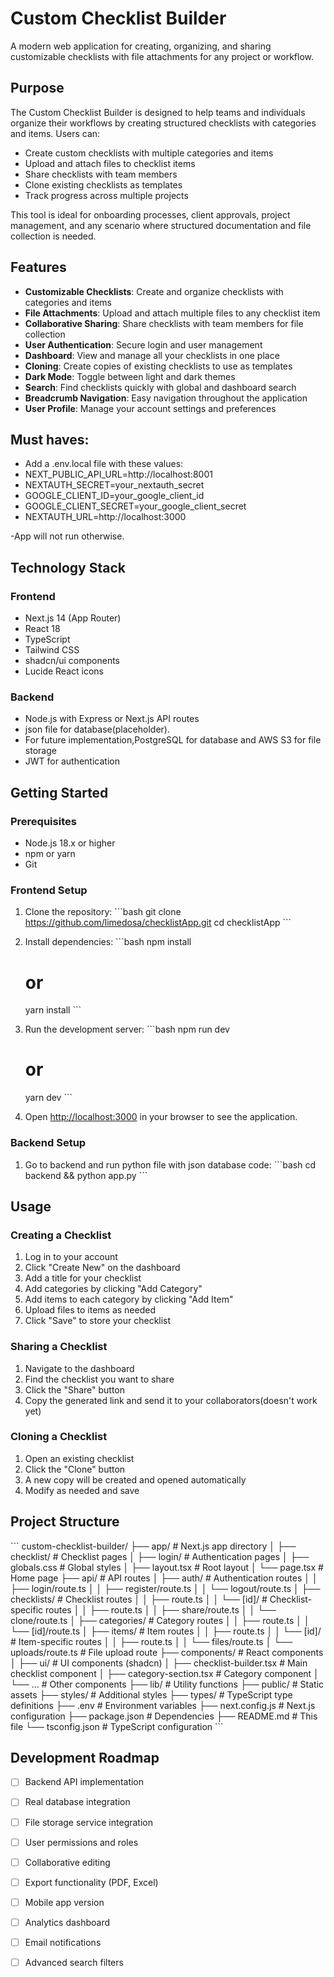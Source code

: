 # Custom Checklist Builder

A modern web application for creating, organizing, and sharing customizable checklists with file attachments for any project or workflow.

## Purpose

The Custom Checklist Builder is designed to help teams and individuals organize their workflows by creating structured checklists with categories and items. Users can:

- Create custom checklists with multiple categories and items
- Upload and attach files to checklist items
- Share checklists with team members
- Clone existing checklists as templates
- Track progress across multiple projects

This tool is ideal for onboarding processes, client approvals, project management, and any scenario where structured documentation and file collection is needed.

## Features

- **Customizable Checklists**: Create and organize checklists with categories and items
- **File Attachments**: Upload and attach multiple files to any checklist item
- **Collaborative Sharing**: Share checklists with team members for file collection
- **User Authentication**: Secure login and user management
- **Dashboard**: View and manage all your checklists in one place
- **Cloning**: Create copies of existing checklists to use as templates
- **Dark Mode**: Toggle between light and dark themes
- **Search**: Find checklists quickly with global and dashboard search
- **Breadcrumb Navigation**: Easy navigation throughout the application
- **User Profile**: Manage your account settings and preferences
## Must haves: 
- Add a .env.local file with these values: 
- NEXT_PUBLIC_API_URL=http://localhost:8001
- NEXTAUTH_SECRET=your_nextauth_secret
- GOOGLE_CLIENT_ID=your_google_client_id
- GOOGLE_CLIENT_SECRET=your_google_client_secret
- NEXTAUTH_URL=http://localhost:3000
      
-App will not run otherwise. 

## Technology Stack

### Frontend
- Next.js 14 (App Router)
- React 18
- TypeScript
- Tailwind CSS
- shadcn/ui components
- Lucide React icons

### Backend 
- Node.js with Express or Next.js API routes
- json file for database(placeholder). 
- For future implementation,PostgreSQL for database and AWS S3 for file storage
- JWT for authentication

## Getting Started

### Prerequisites
- Node.js 18.x or higher
- npm or yarn
- Git

### Frontend Setup 

1. Clone the repository:
   \`\`\`bash
   git clone https://github.com/limedosa/checklistApp.git
   cd checklistApp
   \`\`\`

2. Install dependencies:
   \`\`\`bash
   npm install
   # or
   yarn install
   \`\`\`

3. Run the development server:
   \`\`\`bash
   npm run dev
   # or
   yarn dev
   \`\`\`

4. Open [http://localhost:3000](http://localhost:3000) in your browser to see the application.

### Backend Setup

1. Go to backend and run python file with json database code:
   \`\`\`bash
   cd backend && python app.py
   \`\`\`

## Usage

### Creating a Checklist

1. Log in to your account
2. Click "Create New" on the dashboard
3. Add a title for your checklist
4. Add categories by clicking "Add Category"
5. Add items to each category by clicking "Add Item"
6. Upload files to items as needed
7. Click "Save" to store your checklist

### Sharing a Checklist

1. Navigate to the dashboard
2. Find the checklist you want to share
3. Click the "Share" button
4. Copy the generated link and send it to your collaborators(doesn't work yet)

### Cloning a Checklist

1. Open an existing checklist
2. Click the "Clone" button
3. A new copy will be created and opened automatically
4. Modify as needed and save

## Project Structure

\`\`\`
custom-checklist-builder/
├── app/                    # Next.js app directory
│   ├── checklist/          # Checklist pages
│   ├── login/              # Authentication pages
│   ├── globals.css         # Global styles
│   ├── layout.tsx          # Root layout
│   └── page.tsx            # Home page
├── api/                    # API routes
│   ├── auth/               # Authentication routes
│   │   ├── login/route.ts
│   │   ├── register/route.ts
│   │   └── logout/route.ts
│   ├── checklists/         # Checklist routes
│   │   ├── route.ts
│   │   └── [id]/           # Checklist-specific routes
│   │       ├── route.ts
│   │       ├── share/route.ts
│   │       └── clone/route.ts
│   ├── categories/         # Category routes
│   │   ├── route.ts
│   │   └── [id]/route.ts
│   ├── items/              # Item routes
│   │   ├── route.ts
│   │   └── [id]/           # Item-specific routes
│   │       ├── route.ts
│   │       └── files/route.ts
│   └── uploads/route.ts    # File upload route
├── components/             # React components
│   ├── ui/                 # UI components (shadcn)
│   ├── checklist-builder.tsx  # Main checklist component
│   ├── category-section.tsx   # Category component
│   └── ...                 # Other components
├── lib/                    # Utility functions
├── public/                 # Static assets
├── styles/                 # Additional styles
├── types/                  # TypeScript type definitions
├── .env                    # Environment variables
├── next.config.js          # Next.js configuration
├── package.json            # Dependencies
├── README.md               # This file
└── tsconfig.json           # TypeScript configuration
\`\`\`

## Development Roadmap

- [ ] Backend API implementation
- [ ] Real database integration
- [ ] File storage service integration
- [ ] User permissions and roles
- [ ] Collaborative editing
- [ ] Export functionality (PDF, Excel)
- [ ] Mobile app version
- [ ] Analytics dashboard
- [ ] Email notifications
- [ ] Advanced search filters

